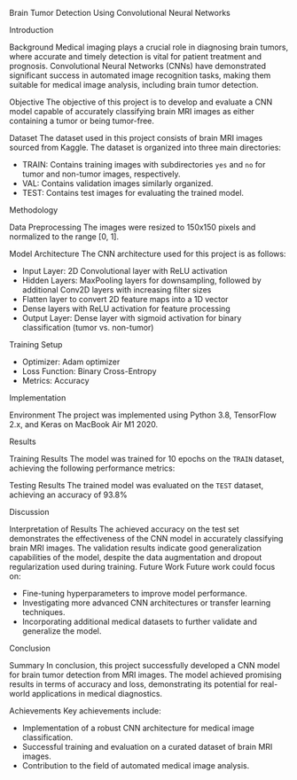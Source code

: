 Brain Tumor Detection Using Convolutional Neural Networks

Introduction

Background
Medical imaging plays a crucial role in diagnosing brain tumors, where accurate and timely detection is vital for patient treatment and prognosis. Convolutional Neural Networks (CNNs) have demonstrated significant success in automated image recognition tasks, making them suitable for medical image analysis, including brain tumor detection.

Objective
The objective of this project is to develop and evaluate a CNN model capable of accurately classifying brain MRI images as either containing a tumor or being tumor-free.

 Dataset
The dataset used in this project consists of brain MRI images sourced from Kaggle. The dataset is organized into three main directories:
- TRAIN: Contains training images with subdirectories `yes` and `no` for tumor and non-tumor images, respectively.
- VAL: Contains validation images similarly organized.
- TEST: Contains test images for evaluating the trained model.

Methodology

Data Preprocessing
The images were resized to 150x150 pixels and normalized to the range [0, 1]. 

Model Architecture
The CNN architecture used for this project is as follows:
- Input Layer: 2D Convolutional layer with ReLU activation
- Hidden Layers: MaxPooling layers for downsampling, followed by additional Conv2D layers with increasing filter sizes
- Flatten layer to convert 2D feature maps into a 1D vector
- Dense layers with ReLU activation for feature processing
- Output Layer: Dense layer with sigmoid activation for binary classification (tumor vs. non-tumor)

Training Setup
- Optimizer: Adam optimizer
- Loss Function: Binary Cross-Entropy
- Metrics: Accuracy

Implementation

Environment
The project was implemented using Python 3.8, TensorFlow 2.x, and Keras on MacBook Air M1 2020.

Results

Training Results
The model was trained for 10 epochs on the `TRAIN` dataset, achieving the following performance metrics:

Testing Results
The trained model was evaluated on the `TEST` dataset, achieving an accuracy of 93.8% 

Discussion

Interpretation of Results
The achieved accuracy on the test set demonstrates the effectiveness of the CNN model in accurately classifying brain MRI images. The validation results indicate good generalization capabilities of the model, despite the data augmentation and dropout regularization used during training.
Future Work
Future work could focus on:
- Fine-tuning hyperparameters to improve model performance.
- Investigating more advanced CNN architectures or transfer learning techniques.
- Incorporating additional medical datasets to further validate and generalize the model.

Conclusion

Summary
In conclusion, this project successfully developed a CNN model for brain tumor detection from MRI images. The model achieved promising results in terms of accuracy and loss, demonstrating its potential for real-world applications in medical diagnostics.

Achievements
Key achievements include:
- Implementation of a robust CNN architecture for medical image classification.
- Successful training and evaluation on a curated dataset of brain MRI images.
- Contribution to the field of automated medical image analysis.
